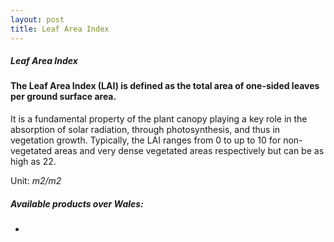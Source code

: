 ```yaml
---
layout: post
title: Leaf Area Index
---
```


##### Leaf Area Index 

#### The Leaf Area Index (LAI) is defined as the total area of one-sided leaves per ground surface area.

It is a fundamental property of the plant canopy playing a key role in the absorption of solar radiation, through photosynthesis, and thus in vegetation growth. Typically, the LAI ranges from 0 to up to 10 for non-vegetated areas and very dense vegetated areas respectively but can be as high as 22. 

Unit: _m2/m2_

##### Available products over Wales:
*

